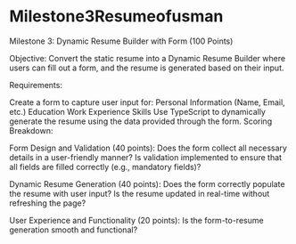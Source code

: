 # Milestone3Resumeofusman

Milestone 3: Dynamic Resume Builder with Form (100 Points)

Objective: Convert the static resume into a Dynamic Resume Builder where users can fill out a form, and the resume is generated based on their input.

Requirements:

Create a form to capture user input for: Personal Information (Name, Email, etc.) Education Work Experience Skills Use TypeScript to dynamically generate the resume using the data provided through the form. Scoring Breakdown:

Form Design and Validation (40 points): Does the form collect all necessary details in a user-friendly manner? Is validation implemented to ensure that all fields are filled correctly (e.g., mandatory fields)?

Dynamic Resume Generation (40 points): Does the form correctly populate the resume with user input? Is the resume updated in real-time without refreshing the page?

User Experience and Functionality (20 points): Is the form-to-resume generation smooth and functional?
